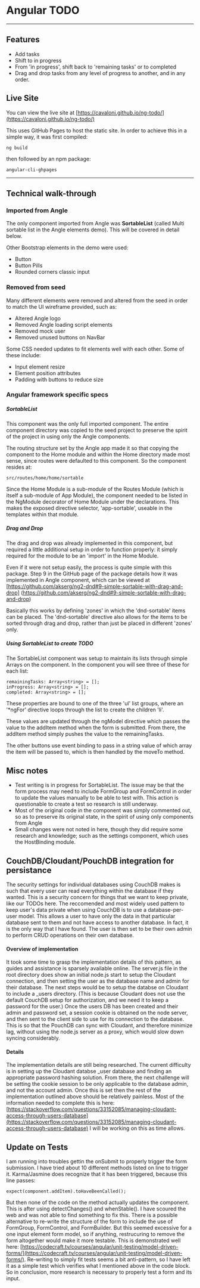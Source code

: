 # Angular TODO

----
## Features

* Add tasks
* Shift to in progress
* From 'in progress', shift back to 'remaining tasks' or to completed
* Drag and drop tasks from any level of progress to another, and in any order.

## Live Site
You can view the live site at [https://cavaloni.github.io/ng-todo/](https://cavaloni.github.io/ng-todo/)

This uses GitHub Pages to host the static site. In order to achieve this in a simple way, it was first compiled:

    ng build

then followed by an npm package:

    angular-cli-ghpages 

----
## Technical walk-through

### Imported from Angle

The only component imported from Angle was **SortableList** (called Multi sortable list in the Angle elements demo). This will be covered in detail below.

Other Bootstrap elements in the demo were used:

* Button
* Button Pills
* Rounded corners classic input

### Removed from seed

Many different elements were removed and altered from the seed in order to match the UI wireframe provided, such as:

* Altered Angle logo
* Removed Angle loading script elements
* Removed mock user
* Removed unused buttons on NavBar
 

Some CSS needed updates to fit elements well with each other. Some of these include:

* Input element resize
* Element position attributes
* Padding with buttons to reduce size

### Angular framework specific specs

##### SortableList

This component was the only full imported component. The entire component directory was copied to the seed project to preserve the spirit of the project in using only the Angle components. 

The routing structure set by the Angle app made it so that copying the component to the Home module and within the Home directory made most sense, since routes were defaulted to this component. So the component resides at:

    src/routes/home/home/sortable

Since the Home Module is a sub-module of the Routes Module (which is itself a sub-module of App Module), the component needed to be listed in the NgModule decorator of Home Module under the declarations. This makes the exposed directive selector, 'app-sortable', useable in the templates within that module.

##### Drag and Drop

The drag and drop was already implemented in this component, but required a little additional setup in order to function properly: it simply required for the module to be an 'import' in the Home Module.

Even if it were not setup easily, the process is quite simple with this package. Step 9 in the GitHub page of the package details how it was implemented in Angle component, which can be viewed at [https://github.com/akserg/ng2-dnd#9-simple-sortable-with-drag-and-drop] (https://github.com/akserg/ng2-dnd#9-simple-sortable-with-drag-and-drop)

Basically this works by defining 'zones' in which the 'dnd-sortable' items can be placed. The 'dnd-sortable' directive also allows for the items to be sorted through drag and drop, rather than just be placed in different 'zones' only.

##### Using SortableList to create TODO

The SortableList component was setup to maintain its lists through simple Arrays on the component. In the component you will see three of these for each list:

    remainingTasks: Array<string> = [];
    inProgress: Array<string> = [];
    completed: Array<string> = [];

These properties are bound to one of the three 'ul' list groups, where an '*ngFor' directive loops through the list to create the children 'li'.

These values are updated through the ngModel directive which passes the value to the addItem method when the form is submitted. From there, the addItem method simply pushes the value to the remainingTasks. 

The other buttons use event binding to pass in a string value of which array the item will be passed to, which is then handled by the moveTo method.

## Misc notes
* Test writing is in progress for SortableList. The issue may be that the form process may need to include FormGroup and FormControl in order to update the values manually to be able to test with. This action is questionable to create a test so research is still underway.
* Most of the original code in the component was simply commented out, so as to preserve its original state, in the spirit of using only components from Angle
* Small changes were not noted in here, though they did require some research and knowledge; such as the settings component, which uses the HostBinding module.

## CouchDB/Cloudant/PouchDB integration for persistance

The security settings for individual databases using CouchDB makes is such that every user can read everything within the database if they wanted. This is a security concern for things that we want to keep private, like our TODOs here. The reccomended and most widely used pattern to keep user's data private when using CouchDB is to use a database-per-user model. This allows a user to have only the data in that particular database sent to them and not have access to another database. In fact, it is the only way that I have found. The user is then set to be their own admin to perform CRUD operations on their own database.

#### Overview of implementation

It took some time to grasp the implementation details of this pattern, as guides and assistance is sparsely available online. The server.js file in the root directory does show an initial node.js start to setup the Cloudant connection, and then setting the user as the database name and admin for their database. The next steps would be to setup the databse on Cloudant to include a _users directory. (This is because Cloudant does not use the default CouchDB setup for authorization, and we need it to keep a password for the user.) Once the users DB has been created and their admin and password set, a session cookie is obtained on the node server, and then sent to the client side to use for its connection to the database. This is so that the PouchDB can sync with Cloudant, and therefore minimize lag, without using the node.js server as a proxy, which would slow down syncing considerably. 

#### Details

The implementation details are still being researched. The current difficulty is in setting up the Cloudant databse _user database and finding an appropriate password hashing solution. From there, the next challenge will be setting the cookie session to be only applicable to the database admin, and not the account admin. Once this is set then the rest of the implementation outlined above should be relatively painless. Most of the information needed to complete this is here: [https://stackoverflow.com/questions/33152085/managing-cloudant-access-through-users-database](https://stackoverflow.com/questions/33152085/managing-cloudant-access-through-users-database)
I will be working on this as time allows.

## Update on Tests

I am running into troubles gettin the onSubmit to properly trigger the form submission. I have tried about 10 different methods listed on line to trigger it. Karma/Jasmine does recognize that it has been triggered, because this line passes:

    expect(component.addItem).toHaveBeenCalled();

  But then none of the code on the method actually updates the component. This is after using detectChanges() and whenStable(). I have scoured the web and was not able to find something to fix this. There is a possible alternative to re-write the structure of the form to include the use of FormGroup, FormControl, and FormBuilder. But this seemed excessive for a one input element form model, so if anything, restrucuring to remove the form altogether would make it more testable. This is demonstrated well here: [https://codecraft.tv/courses/angular/unit-testing/model-driven-forms/](https://codecraft.tv/courses/angular/unit-testing/model-driven-forms/). Re-writing to simply fit tests seems a bit anti-pattern, so I have left it as a simple test which verifies what I mentioned above in the code block. So in conclusion, more research is necessary to properly test a form and its input.
